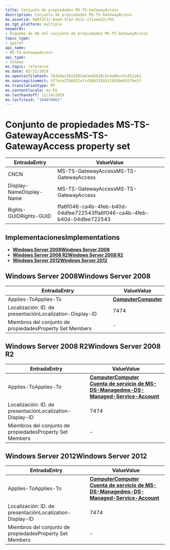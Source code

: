 ```yaml
---
title: Conjunto de propiedades MS-TS-GatewayAccess
description: Conjunto de propiedades MS-TS-GatewayAccess
ms.assetid: 9d0faf11-6ae8-47a2-913c-1f1aee52c791
ms.tgt_platform: multiple
keywords:
- Esquema de AD del conjunto de propiedades MS-TS-GatewayAccess
topic_type:
- apiref
api_name:
- MS-TS-GatewayAccess
api_type:
- Schema
ms.topic: reference
ms.date: 05/31/2018
ms.openlocfilehash: 7b3b9ac561d502e63ed2628c5c4a86c43c852a61
ms.sourcegitcommit: b77ace27b0432e7cd3863191b11926be032fbe2f
ms.translationtype: MT
ms.contentlocale: es-ES
ms.lasthandoff: 12/14/2020
ms.locfileid: "104079862"
---
```

# <a name="ms-ts-gatewayaccess-property-set"></a><span data-ttu-id="ec923-104">Conjunto de propiedades MS-TS-GatewayAccess</span><span class="sxs-lookup"><span data-stu-id="ec923-104">MS-TS-GatewayAccess property set</span></span>



| <span data-ttu-id="ec923-105">Entrada</span><span class="sxs-lookup"><span data-stu-id="ec923-105">Entry</span></span> | <span data-ttu-id="ec923-106">Value</span><span class="sxs-lookup"><span data-stu-id="ec923-106">Value</span></span> |
|--------------|--------------------------------------|
| <span data-ttu-id="ec923-107">CN</span><span class="sxs-lookup"><span data-stu-id="ec923-107">CN</span></span>           | <span data-ttu-id="ec923-108">MS-TS-GatewayAccess</span><span class="sxs-lookup"><span data-stu-id="ec923-108">MS-TS-GatewayAccess</span></span>                  |
| <span data-ttu-id="ec923-109">Display-Name</span><span class="sxs-lookup"><span data-stu-id="ec923-109">Display-Name</span></span> | <span data-ttu-id="ec923-110">MS-TS-GatewayAccess</span><span class="sxs-lookup"><span data-stu-id="ec923-110">MS-TS-GatewayAccess</span></span>                  |
| <span data-ttu-id="ec923-111">Rights-GUID</span><span class="sxs-lookup"><span data-stu-id="ec923-111">Rights-GUID</span></span>  | <span data-ttu-id="ec923-112">ffa6f046-ca4b-4feb-b40d-04dfee722543</span><span class="sxs-lookup"><span data-stu-id="ec923-112">ffa6f046-ca4b-4feb-b40d-04dfee722543</span></span> |



## <a name="implementations"></a><span data-ttu-id="ec923-113">Implementaciones</span><span class="sxs-lookup"><span data-stu-id="ec923-113">Implementations</span></span>

-   [<span data-ttu-id="ec923-114">**Windows Server 2008**</span><span class="sxs-lookup"><span data-stu-id="ec923-114">**Windows Server 2008**</span></span>](#windows-server-2008)
-   [<span data-ttu-id="ec923-115">**Windows Server 2008 R2**</span><span class="sxs-lookup"><span data-stu-id="ec923-115">**Windows Server 2008 R2**</span></span>](#windows-server-2008-r2)
-   [<span data-ttu-id="ec923-116">**Windows Server 2012**</span><span class="sxs-lookup"><span data-stu-id="ec923-116">**Windows Server 2012**</span></span>](#windows-server-2012)

## <a name="windows-server-2008"></a><span data-ttu-id="ec923-117">Windows Server 2008</span><span class="sxs-lookup"><span data-stu-id="ec923-117">Windows Server 2008</span></span>



| <span data-ttu-id="ec923-118">Entrada</span><span class="sxs-lookup"><span data-stu-id="ec923-118">Entry</span></span> | <span data-ttu-id="ec923-119">Value</span><span class="sxs-lookup"><span data-stu-id="ec923-119">Value</span></span> |
|-------------------------|-------------------------------------------|
| <span data-ttu-id="ec923-120">Applies-To</span><span class="sxs-lookup"><span data-stu-id="ec923-120">Applies-To</span></span>              | [<span data-ttu-id="ec923-121">**Computer**</span><span class="sxs-lookup"><span data-stu-id="ec923-121">**Computer**</span></span>](c-computer.md)<br/> |
| <span data-ttu-id="ec923-122">Localización: ID. de presentación</span><span class="sxs-lookup"><span data-stu-id="ec923-122">Localization-Display-ID</span></span> | <span data-ttu-id="ec923-123">74</span><span class="sxs-lookup"><span data-stu-id="ec923-123">74</span></span>                                        |
| <span data-ttu-id="ec923-124">Miembros del conjunto de propiedades</span><span class="sxs-lookup"><span data-stu-id="ec923-124">Property Set Members</span></span>    | \-                                        |



## <a name="windows-server-2008-r2"></a><span data-ttu-id="ec923-125">Windows Server 2008 R2</span><span class="sxs-lookup"><span data-stu-id="ec923-125">Windows Server 2008 R2</span></span>



| <span data-ttu-id="ec923-126">Entrada</span><span class="sxs-lookup"><span data-stu-id="ec923-126">Entry</span></span> | <span data-ttu-id="ec923-127">Value</span><span class="sxs-lookup"><span data-stu-id="ec923-127">Value</span></span> |
|-------------------------|----------------------------------------------------------------------------------------------------------------------------|
| <span data-ttu-id="ec923-128">Applies-To</span><span class="sxs-lookup"><span data-stu-id="ec923-128">Applies-To</span></span>              | [<span data-ttu-id="ec923-129">**Computer**</span><span class="sxs-lookup"><span data-stu-id="ec923-129">**Computer**</span></span>](c-computer.md)<br/> [<span data-ttu-id="ec923-130">**Cuenta de servicio de MS-DS-Managed**</span><span class="sxs-lookup"><span data-stu-id="ec923-130">**ms-DS-Managed-Service-Account**</span></span>](c-msds-managedserviceaccount.md)<br/> |
| <span data-ttu-id="ec923-131">Localización: ID. de presentación</span><span class="sxs-lookup"><span data-stu-id="ec923-131">Localization-Display-ID</span></span> | <span data-ttu-id="ec923-132">74</span><span class="sxs-lookup"><span data-stu-id="ec923-132">74</span></span>                                                                                                                         |
| <span data-ttu-id="ec923-133">Miembros del conjunto de propiedades</span><span class="sxs-lookup"><span data-stu-id="ec923-133">Property Set Members</span></span>    | \-                                                                                                                         |



## <a name="windows-server-2012"></a><span data-ttu-id="ec923-134">Windows Server 2012</span><span class="sxs-lookup"><span data-stu-id="ec923-134">Windows Server 2012</span></span>



| <span data-ttu-id="ec923-135">Entrada</span><span class="sxs-lookup"><span data-stu-id="ec923-135">Entry</span></span> | <span data-ttu-id="ec923-136">Value</span><span class="sxs-lookup"><span data-stu-id="ec923-136">Value</span></span> |
|-------------------------|----------------------------------------------------------------------------------------------------------------------------|
| <span data-ttu-id="ec923-137">Applies-To</span><span class="sxs-lookup"><span data-stu-id="ec923-137">Applies-To</span></span>              | [<span data-ttu-id="ec923-138">**Computer**</span><span class="sxs-lookup"><span data-stu-id="ec923-138">**Computer**</span></span>](c-computer.md)<br/> [<span data-ttu-id="ec923-139">**Cuenta de servicio de MS-DS-Managed**</span><span class="sxs-lookup"><span data-stu-id="ec923-139">**ms-DS-Managed-Service-Account**</span></span>](c-msds-managedserviceaccount.md)<br/> |
| <span data-ttu-id="ec923-140">Localización: ID. de presentación</span><span class="sxs-lookup"><span data-stu-id="ec923-140">Localization-Display-ID</span></span> | <span data-ttu-id="ec923-141">74</span><span class="sxs-lookup"><span data-stu-id="ec923-141">74</span></span>                                                                                                                         |
| <span data-ttu-id="ec923-142">Miembros del conjunto de propiedades</span><span class="sxs-lookup"><span data-stu-id="ec923-142">Property Set Members</span></span>    | \-                                                                                                                         |



 

 





